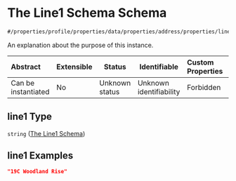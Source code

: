 # The Line1 Schema Schema

```txt
#/properties/profile/properties/data/properties/address/properties/line1#/properties/profile/properties/data/properties/address/properties/line1
```

An explanation about the purpose of this instance.


| Abstract            | Extensible | Status         | Identifiable            | Custom Properties | Additional Properties | Access Restrictions | Defined In                                                                                       |
| :------------------ | ---------- | -------------- | ----------------------- | :---------------- | --------------------- | ------------------- | ------------------------------------------------------------------------------------------------ |
| Can be instantiated | No         | Unknown status | Unknown identifiability | Forbidden         | Allowed               | none                | [policy_transaction.schema.json\*](../out/policy_transaction.schema.json "open original schema") |

## line1 Type

`string` ([The Line1 Schema](policy_transaction-properties-the-profile-schema-properties-the-data-schema-properties-the-address-schema-properties-the-line1-schema.md))

## line1 Examples

```json
"19C Woodland Rise"
```
